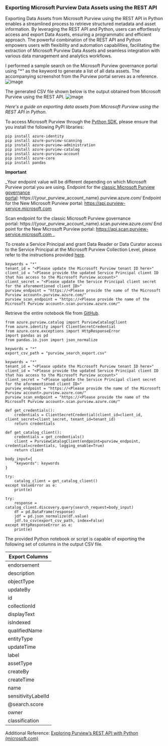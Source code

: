 ### Exporting Microsoft Purview Data Assets using the REST API

Exporting Data Assets from Microsoft Purview using the REST API in Python enables a streamlined process to retrieve structured metadata and asset information. By leveraging the REST API and Python, users can effortlessly access and export Data Assets, ensuring a programmatic and efficient approach. The powerful combination of the REST API and Python empowers users with flexibility and automation capabilities, facilitating the extraction of Microsoft Purview Data Assets and seamless integration with various data management and analytics workflows.

I performed a sample search on the Microsoft Purview governance portal using "*" as the keyword to generate a list of all data assets. The accompanying screenshot from the Purview portal serves as a reference.
![image](https://github.com/dcnsakthi/blogs/assets/17950332/e04f8ec6-f013-45a8-b86e-3538f29ee45c)

The generated CSV file shown below is the output obtained from Microsoft Purview using the REST API.
![image](https://github.com/dcnsakthi/blogs/assets/17950332/af11ade3-6ac6-4be8-8dea-4c04fcaa2a4b)

_Here's a guide on exporting data assets from Microsoft Purview using the REST API in Python._

To access Microsoft Purview through the [Python SDK](https://learn.microsoft.com/en-us/purview/tutorial-using-python-sdk), please ensure that you install the following PyPI libraries:

```
pip install azure-identity
pip install azure-purview-scanning
pip install azure-purview-administration
pip install azure-purview-catalog
pip install azure-purview-account
pip install azure-core
pip install pandas
```

**Important**

_Your endpoint value will be different depending on which Microsoft Purview portal you are using. Endpoint for the [classic Microsoft Purview governance portal](https://learn.microsoft.com/en-us/purview/use-microsoft-purview-governance-portal): https://{your_purview_account_name}.purview.azure.com/ Endpoint for the New Microsoft Purview portal: https://api.purview-service.microsoft.com

Scan endpoint for the classic Microsoft Purview governance portal: https://{your_purview_account_name}.scan.purview.azure.com/ Endpoint for the New Microsoft Purview portal: https://api.scan.purview-service.microsoft.com _

To create a Service Principal and grant Data Reader or Data Curator access to the Service Principal at the Microsoft Purview Collection Level, please refer to the instructions provided [here](https://learn.microsoft.com/en-us/purview/tutorial-using-python-sdk).

```
keywords = "*"
tenant_id = "<Please update the Microsoft Purview tenant ID here>"
client_id = "<Please provide the updated Service Principal client ID that has access to the Microsoft Purview account>"
client_secret = "<Please update the Service Principal client secret for the aforementioned client ID>"
purview_endpoint = "https://<Please provide the name of the Microsoft Purview account>.purview.azure.com/"
purview_scan_endpoint = "https://<Please provide the name of the Microsoft Purview account>.scan.purview.azure.com/"
```

Retrieve the entire notebook file from [GitHub](https://github.com/dcnsakthi/blogs/blob/main/azure/purview/exporting_assets_via_restapi.ipynb).

```
from azure.purview.catalog import PurviewCatalogClient
from azure.identity import ClientSecretCredential 
from azure.core.exceptions import HttpResponseError
import pandas as pd
from pandas.io.json import json_normalize

keywords = "*"
export_csv_path = "purview_search_export.csv"

keywords = "*"
tenant_id = "<Please update the Microsoft Purview tenant ID here>"
client_id = "<Please provide the updated Service Principal client ID that has access to the Microsoft Purview account>"
client_secret = "<Please update the Service Principal client secret for the aforementioned client ID>"
purview_endpoint = "https://<Please provide the name of the Microsoft Purview account>.purview.azure.com/"
purview_scan_endpoint = "https://<Please provide the name of the Microsoft Purview account>.scan.purview.azure.com/"

def get_credentials():
	credentials = ClientSecretCredential(client_id=client_id, client_secret=client_secret, tenant_id=tenant_id)
	return credentials

def get_catalog_client():
	credentials = get_credentials()
	client = PurviewCatalogClient(endpoint=purview_endpoint, credential=credentials, logging_enable=True)
	return client

body_input={
	"keywords": keywords
}

try:
	catalog_client = get_catalog_client()
except ValueError as e:
	print(e)

try:
	response = catalog_client.discovery.query(search_request=body_input)
	df = pd.DataFrame(response)
	jdf = pd.json_normalize(df.value)
	jdf.to_csv(export_csv_path, index=False)
except HttpResponseError as e:
	print(e)
```

The provided Python notebook or script is capable of exporting the following set of columns in the output CSV file.

| Export Columns	|
|-----------------------|
|	endorsement	|
|	description	|
|	objectType	|
|	updateBy	|
|	id	|
|	collectionId	|
|	displayText	|
|	isIndexed	|
|	qualifiedName	|
|	entityType	|
|	updateTime	|
|	label	|
|	assetType	|
|	createBy	|
|	createTime	|
|	name	|
|	sensitivityLabelId	|
|	@search.score	|
|	owner	|
|	classification	|


Additional Reference: [Exploring Purview’s REST API with Python (microsoft.com)](https://techcommunity.microsoft.com/t5/azure-architecture-blog/exploring-purview-s-rest-api-with-python/ba-p/2208058)
